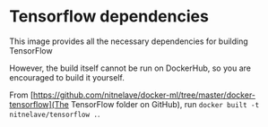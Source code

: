 # Tensorflow dependencies

This image provides all the necessary dependencies for building TensorFlow

However, the build itself cannot be run on DockerHub, so you are encouraged to
build it yourself.

From [https://github.com/nitnelave/docker-ml/tree/master/docker-tensorflow](The
TensorFlow folder on GitHub), run `docker built -t nitnelave/tensorflow .`.
